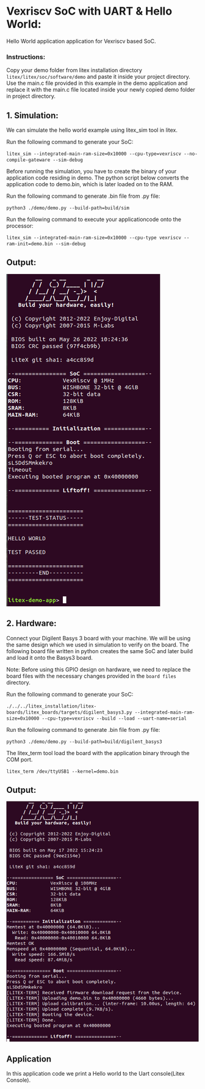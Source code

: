 # Vexriscv SoC with UART & Hello World:
Hello World application application for Vexriscv based SoC.

### Instructions:
Copy your demo folder from litex installation directory ``litex/litex/soc/software/demo`` and paste it inside your project directory. Use the main.c file provided in this example in the demo application and replace it with the main.c file located inside your newly copied demo folder in project directory.

## 1. Simulation:
We can simulate the hello world example using litex_sim tool in litex.

Run the following command to generate your SoC:
```
litex_sim --integrated-main-ram-size=0x10000 --cpu-type=vexriscv --no-compile-gateware --sim-debug
```
Before running the simulation, you have to create the binary of your application code residing in demo. The python script below converts the application code to demo.bin, which is later loaded on to the RAM.

Run the following command to generate .bin file from .py file:
```
python3 ./demo/demo.py --build-path=build/sim
```
Run the following command to execute your applicationcode onto the processor:
```
litex_sim --integrated-main-ram-size=0x10000 --cpu-type vexriscv --ram-init=demo.bin --sim-debug
```


## Output:
![hello_sim.png](./../../Pictures/hello_sim.png "Optional title")

## 2. Hardware:
Connect your Digilent Basys 3 board with your machine. We will be using the same design which we used in simulation to verify on the board. The following board file written in python creates the same SoC and later build and load it onto the Basys3 board.

Note: Before using this GPIO design on hardware, we need to replace the board files with the necessary changes provided in the ``board files`` directory. 


Run the following command to generate your SoC:
```
./../../litex_installation/litex-boards/litex_boards/targets/digilent_basys3.py --integrated-main-ram-size=0x10000 --cpu-type=vexriscv --build --load --uart-name=serial
```
Run the following command to generate .bin file from .py file:
```
python3 ./demo/demo.py --build-path=build/digilent_basys3
```
The litex_term tool load the board with the application binary through the COM port.
```
litex_term /dev/ttyUSB1 --kernel=demo.bin
```
## Output:
![hello_hard.png](./../../Pictures/hello_hard.png "Optional title")

## Application
In this application code we print a Hello world to the Uart console(Litex Console).
